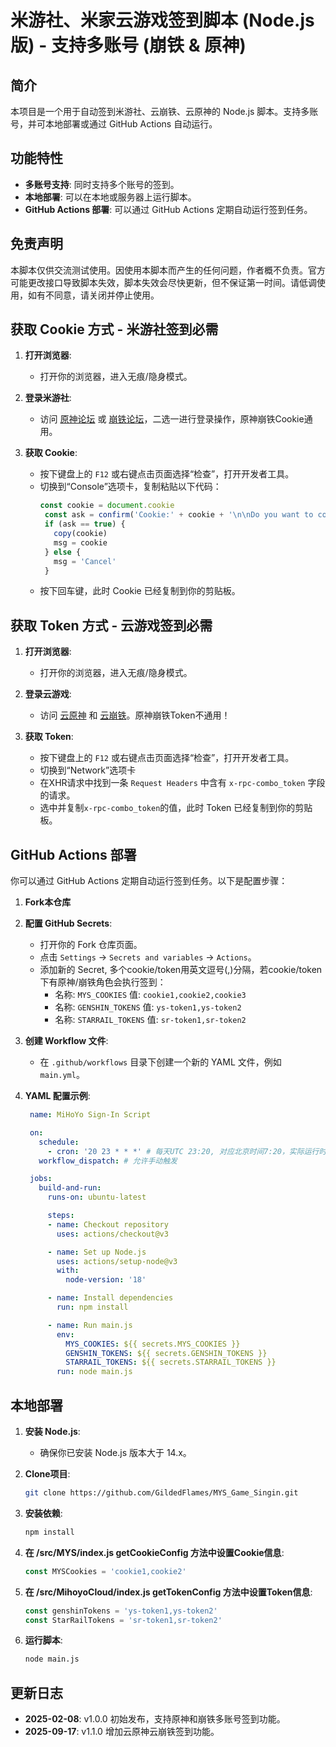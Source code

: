 # 米游社、米家云游戏签到脚本 (Node.js 版) - 支持多账号 (崩铁 & 原神)

## 简介
本项目是一个用于自动签到米游社、云崩铁、云原神的 Node.js 脚本。支持多账号，并可本地部署或通过 GitHub Actions 自动运行。

## 功能特性
- **多账号支持**: 同时支持多个账号的签到。
- **本地部署**: 可以在本地或服务器上运行脚本。
- **GitHub Actions 部署**: 可以通过 GitHub Actions 定期自动运行签到任务。

## 免责声明
本脚本仅供交流测试使用。因使用本脚本而产生的任何问题，作者概不负责。官方可能更改接口导致脚本失效，脚本失效会尽快更新，但不保证第一时间。请低调使用，如有不同意，请关闭并停止使用。

## 获取 Cookie 方式 - 米游社签到必需

1. **打开浏览器**:
   - 打开你的浏览器，进入无痕/隐身模式。
   
2. **登录米游社**:
   - 访问 [原神论坛](http://bbs.mihoyo.com/ys) 或 [崩铁论坛](http://bbs.mihoyo.com/sr)，二选一进行登录操作，原神崩铁Cookie通用。
   
3. **获取 Cookie**:
   - 按下键盘上的 `F12` 或右键点击页面选择“检查”，打开开发者工具。
   - 切换到“Console”选项卡，复制粘贴以下代码：
     ```js
     const cookie = document.cookie
      const ask = confirm('Cookie:' + cookie + '\n\nDo you want to copy the cookie to the clipboard?')
      if (ask == true) {
        copy(cookie)
        msg = cookie
      } else {
        msg = 'Cancel'
      }
     ```
   - 按下回车键，此时 Cookie 已经复制到你的剪贴板。

## 获取 Token 方式 - 云游戏签到必需

1. **打开浏览器**:
   - 打开你的浏览器，进入无痕/隐身模式。
   
2. **登录云游戏**:
   - 访问 [云原神](https://ys.mihoyo.com/cloud/#/) 和 [云崩铁](https://sr.mihoyo.com/cloud/#/)。原神崩铁Token不通用！
   
3. **获取 Token**:
   - 按下键盘上的 `F12` 或右键点击页面选择“检查”，打开开发者工具。
   - 切换到“Network”选项卡
   - 在XHR请求中找到一条 `Request Headers` 中含有 `x-rpc-combo_token` 字段的请求。
   - 选中并复制`x-rpc-combo_token`的值，此时 Token 已经复制到你的剪贴板。



## GitHub Actions 部署

你可以通过 GitHub Actions 定期自动运行签到任务。以下是配置步骤：

1. **Fork本仓库**

2. **配置 GitHub Secrets**:
   - 打开你的 Fork 仓库页面。
   - 点击 `Settings` -> `Secrets and variables` -> `Actions`。
   - 添加新的 Secret, 多个cookie/token用英文逗号(,)分隔，若cookie/token下有原神/崩铁角色会执行签到：
     - 名称: `MYS_COOKIES`
       值: `cookie1,cookie2,cookie3`
     - 名称: `GENSHIN_TOKENS`
       值: `ys-token1,ys-token2`
     - 名称: `STARRAIL_TOKENS`
       值: `sr-token1,sr-token2`

3. **创建 Workflow 文件**:
   - 在 `.github/workflows` 目录下创建一个新的 YAML 文件，例如 `main.yml`。

4. **YAML 配置示例**:

   ```yaml
    name: MiHoYo Sign-In Script

    on:
      schedule:
        - cron: '20 23 * * *' # 每天UTC 23:20, 对应北京时间7:20，实际运行时间有偏差。
      workflow_dispatch: # 允许手动触发

    jobs:
      build-and-run:
        runs-on: ubuntu-latest

        steps:
        - name: Checkout repository
          uses: actions/checkout@v3

        - name: Set up Node.js
          uses: actions/setup-node@v3
          with:
            node-version: '18'

        - name: Install dependencies
          run: npm install

        - name: Run main.js
          env:
            MYS_COOKIES: ${{ secrets.MYS_COOKIES }}
            GENSHIN_TOKENS: ${{ secrets.GENSHIN_TOKENS }}
            STARRAIL_TOKENS: ${{ secrets.STARRAIL_TOKENS }}
          run: node main.js
   ```

## 本地部署

1. **安装 Node.js**:
   - 确保你已安装 Node.js 版本大于 14.x。
   
2. **Clone项目**:
   ```sh
   git clone https://github.com/GildedFlames/MYS_Game_Singin.git
   ```
   
3. **安装依赖**:
   ```sh
   npm install
   ```

4. **在 /src/MYS/index.js getCookieConfig 方法中设置Cookie信息**:
    ```js
    const MYSCookies = 'cookie1,cookie2'
    ```

5. **在 /src/MihoyoCloud/index.js getTokenConfig 方法中设置Token信息**:
    ```js
    const genshinTokens = 'ys-token1,ys-token2'
    const StarRailTokens = 'sr-token1,sr-token2'
    ```

6. **运行脚本**:
   ```sh
   node main.js
   ```

## 更新日志

- **2025-02-08**: v1.0.0 初始发布，支持原神和崩铁多账号签到功能。
- **2025-09-17**: v1.1.0 增加云原神云崩铁签到功能。
